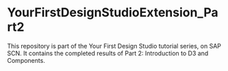 # YourFirstDesignStudioExtension_Part2
This repository is part of the Your First Design Studio tutorial series, on SAP SCN. It contains the completed results of Part 2: Introduction to D3 and Components.
